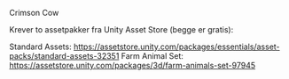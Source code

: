 Crimson Cow

Krever to assetpakker fra Unity Asset Store (begge er gratis):

Standard Assets: https://assetstore.unity.com/packages/essentials/asset-packs/standard-assets-32351
Farm Animal Set: https://assetstore.unity.com/packages/3d/farm-animals-set-97945

